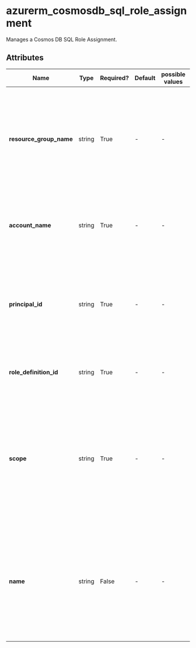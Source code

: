 # azurerm_cosmosdb_sql_role_assignment

Manages a Cosmos DB SQL Role Assignment.

## Attributes

| Name | Type | Required? | Default  | possible values | Description |
| ---- | ---- | --------- | -------- | ----------- | ----------- |
| **resource_group_name** | string | True | -  |  -  | The name of the Resource Group in which the Cosmos DB SQL Role Assignment is created. Changing this forces a new resource to be created. | 
| **account_name** | string | True | -  |  -  | The name of the Cosmos DB Account. Changing this forces a new resource to be created. | 
| **principal_id** | string | True | -  |  -  | The ID of the Principal (Client) in Azure Active Directory. Changing this forces a new resource to be created. | 
| **role_definition_id** | string | True | -  |  -  | The resource ID of the Cosmos DB SQL Role Definition. | 
| **scope** | string | True | -  |  -  | The data plane resource path for which access is being granted through this Cosmos DB SQL Role Assignment. Changing this forces a new resource to be created. | 
| **name** | string | False | -  |  -  | The GUID as the name of the Cosmos DB SQL Role Assignment - one will be generated if not specified. Changing this forces a new resource to be created. | 

